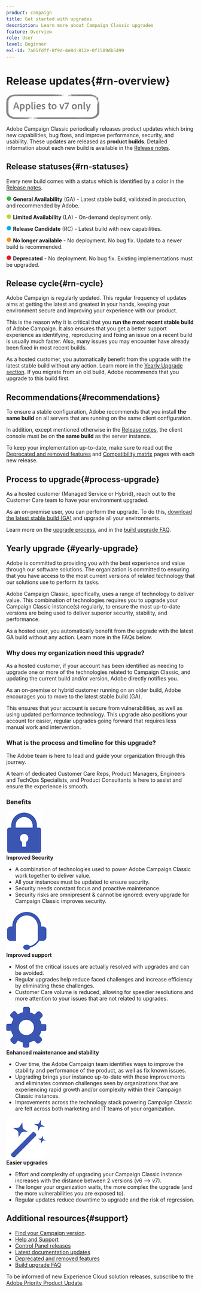 ```yaml
---
product: campaign
title: Get started with upgrades
description: Learn more about Campaign Classic upgrades
feature: Overview
role: User
level: Beginner
exl-id: 7a05fdff-8f9d-4e8d-812e-0f1509db5499
---
```

# Release updates{#rn-overview}

![](../../assets/v7-only.svg)

Adobe Campaign Classic periodically releases product updates which bring new capabilities, bug fixes, and improve performance, security, and usability. These updates are released as **product builds**. Detailed information about each new build is available in the [Release notes](latest-release.md).

## Release statuses{#rn-statuses}

Every new build comes with a status which is identified by a color in the [Release notes](latest-release.md). 

![](assets/do-not-localize/green3.png) **General Availability** (GA) - Latest stable build, validated in production, and recommended by Adobe. 

![](assets/do-not-localize/limited3.png) **Limited Availability** (LA) - On-demand deployment only.

![](assets/do-not-localize/blue3.png) **Release Candidate** (RC) - Latest build with new capabilities.

![](assets/do-not-localize/orange3.png) **No longer available** - No deployment. No bug fix. Update to a newer build is recommended.

![](assets/do-not-localize/red3.png) **Deprecated** - No deployment. No bug fix. Existing implementations must be upgraded.

## Release cycle{#rn-cycle}

Adobe Campaign is regularly updated. This regular frequency of updates aims at getting the latest and greatest in your hands, keeping your environment secure and improving your experience with our product.

This is the reason why it is critical that you **run the most recent stable build** of Adobe Campaign. It also ensures that you get a better support experience as identifying, reproducing and fixing an issue on a recent build is usually much faster. Also, many issues you may encounter have already been fixed in most recent builds.

As a hosted customer, you automatically benefit from the upgrade with the latest stable build without any action. Learn more in the [Yearly Upgrade section](#yearly-upgrade). If you migrate from an old build, Adobe recommends that you upgrade to this build first.

## Recommendations{#recommendations}

To ensure a stable configuration, Adobe recommends that you install **the same build** on all servers that are running on the same client configuration.

In addition, except mentioned otherwise in the [Release notes](latest-release.md), the client console must be on **the same build** as the server instance.

To keep your implementation up-to-date, make sure to read out the [Deprecated and removed features](../../rn/using/deprecated-features.md) and [Compatibility matrix](../../rn/using/compatibility-matrix.md) pages with each new release.

## Process to upgrade{#process-upgrade}

As a hosted customer (Managed Service or Hybrid), reach out to the Customer Care team to have your environment upgraded.

As an on-premise user, you can perform the upgrade. To do this, [download the latest stable build (GA)](https://experience.adobe.com/#/downloads/content/software-distribution/en/campaign.html) and upgrade all your environments. 

Learn more on the [upgrade process](../../production/using/build-upgrade.md), and in the [build upgrade FAQ](../../platform/using/faq-build-upgrade.md).

## Yearly upgrade {#yearly-upgrade}

Adobe is committed to providing you with the best experience and value through our software solutions. The organization is committed to ensuring that you have access to the most current versions of related technology that our solutions use to perform its tasks.

Adobe Campaign Classic, specifically, uses a range of technology to deliver value. This combination of technologies requires you to upgrade your Campaign Classic instance(s) regularly, to ensure the most up-to-date versions are being used to deliver superior security, stability, and performance.

As a hosted user, you automatically benefit from the upgrade with the latest GA build without any action. Learn more in the FAQs below.

### Why does my organization need this upgrade?

As a hosted customer, if your account has been identified as needing to upgrade one or more of the technologies related to Campaign Classic, and updating the current build and/or version, Adobe directly notifies you.

As an on-premise or hybrid customer running on an older build, Adobe encourages you to move to the latest stable build (GA).

This ensures that your account is secure from vulnerabilities, as well as using updated performance technology. This upgrade also positions your account for easier, regular upgrades going forward that requires less manual work and intervention.

### What is the process and timeline for this upgrade?

The Adobe team is here to lead and guide your organization through this journey.

A team of dedicated Customer Care Reps, Product Managers, Engineers and TechOps Specialists, and Product Consultants is here to assist and ensure the experience is smooth.

### Benefits

<tr>
  <td>
      <img alt="Security" src="assets/do-not-localize/security.png"/>
    <div>
    <strong>Improved Security</strong>
    </div>
    <ul>
    <li>A combination of technologies used to power Adobe Campaign Classic work together to deliver value.</li>
    <li>All your instances must be updated to ensure security.</li>
    <li>Security needs constant focus and proactive maintenance.</li>
    <li>Security risks are omnipresent & cannot be ignored: every upgrade for Campaign Classic improves security.</li>
    </ul>
  </td>
  
   <td>
      <img alt="Support" src="assets/do-not-localize/support.png" />
    <div>
    <strong>Improved support</strong>
    </div>
    <ul>
    <li>Most of the critical issues are actually resolved with upgrades and can be avoided.</li>
    <li>Regular upgrades help reduce faced challenges and increase efficiency by eliminating these challenges.</li>
    <li>Customer Care volume is reduced, allowing for speedier resolutions and more attention to your issues that are not related to upgrades.</li>
    </ul>
  </td>
</tr>

<tr>
  <td>
      <img alt="Maintenance" src="assets/do-not-localize/maintenance.png"/>
    <div>
    <strong>Enhanced maintenance and stability</strong>
    </div>
    <ul>
    <li>Over time, the Adobe Campaign team identifies ways to improve the stability and performance of the product, as well as fix known issues.</li>
    <li>Upgrading brings your instance up-to-date with these improvements and eliminates common challenges seen by organizations that are experiencing rapid growth and/or complexity within their Campaign Classic instances.</li>
    <li>Improvements across the technology stack powering Campaign Classic are felt across both marketing and IT teams of your organization.</li>
    </ul>
  </td>

   <td>
      <img alt="Build Upgrade" src="assets/do-not-localize/upgrades.png" />
    <div>
    <strong>Easier upgrades</strong>
    </a>
    </div>
    <ul>
    <li>Effort and complexity of upgrading your Campaign Classic instance increases with the distance between 2 versions (v6 --> v7).</li>
    <li>The longer your organization waits, the more complex the upgrade (and the more vulnerabilities you are exposed to).</li>
    <li>Regular updates reduce downtime to upgrade and the risk of regression.</li>
    </ul>
  </td>
</tr>
</table>

## Additional resources{#support}

* [Find your Campaign version](../../platform/using/launching-adobe-campaign.md#getting-your-campaign-version).
* [Help and Support](../../support.md)
* [Control Panel releases](https://experienceleague.adobe.com/docs/control-panel/using/release-notes.html)
* [Latest documentation updates](../../rn/using/documentation-updates.md)
* [Deprecated and removed features](../../rn/using/deprecated-features.md)
* [Build upgrade FAQ](../../platform/using/faq-build-upgrade.md)

To be informed of new Experience Cloud solution releases, subscribe to the [Adobe Priority Product Update](https://www.adobe.com/subscription/priority-product-update.html).
